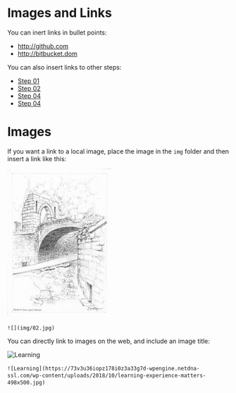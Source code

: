 # Images and Links

You can inert links in bullet points:

- <http://github.com>
- <http://bitbucket.dom>

You can also insert links to other steps:

- [Step 01](#/01.Text.md)
- [Step 02](#/02.Tables.md)
- [Step 04](#/04.Properties.yaml.md)
- [Step 04](#/05.Exercises.md)

# Images

If you want a link to a local image, place the image in the `img` folder and then insert a link like this:

![](img/02.jpg)

~~~
![](img/02.jpg)
~~~

You can directly link to images on the web, and include an image title:

![Learning](https://73v3u36iopz178i0z3a33g7d-wpengine.netdna-ssl.com/wp-content/uploads/2018/10/learning-experience-matters-498x500.jpg)


~~~
![Learning](https://73v3u36iopz178i0z3a33g7d-wpengine.netdna-ssl.com/wp-content/uploads/2018/10/learning-experience-matters-498x500.jpg)
~~~
<br />